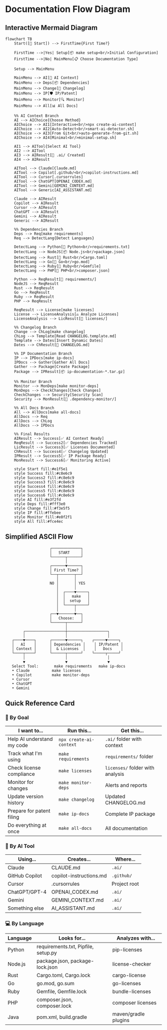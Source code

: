 # Documentation Flow Diagram

## Interactive Mermaid Diagram

```mermaid
flowchart TB
    Start([🚀 Start]) --> FirstTime{First Time?}
    
    FirstTime -->|Yes| Setup[📦 make setup<br/>Initial Configuration]
    FirstTime -->|No| MainMenu[📋 Choose Documentation Type]
    
    Setup --> MainMenu
    
    MainMenu --> AI[🤖 AI Context]
    MainMenu --> Deps[📦 Dependencies]
    MainMenu --> Change[📝 Changelog]
    MainMenu --> IP[🛡️ IP/Patent]
    MainMenu --> Monitor[🔍 Monitor]
    MainMenu --> All[📊 All Docs]
    
    %% AI Context Branch
    AI --> AIChoice{Choose Method}
    AIChoice --> AI1[Interactive<br/>npx create-ai-context]
    AIChoice --> AI2[Auto-Detect<br/>smart-ai-detector.sh]
    AIChoice --> AI3[From Git<br/>auto-generate-from-git.sh]
    AIChoice --> AI4[Minimal<br/>minimal-setup.sh]
    
    AI1 --> AITool{Select AI Tool}
    AI2 --> AITool
    AI3 --> AIResult[📁 .ai/ Created]
    AI4 --> AIResult
    
    AITool --> Claude[Claude.md]
    AITool --> Copilot[.github/<br/>copilot-instructions.md]
    AITool --> Cursor[.cursorrules]
    AITool --> ChatGPT[OPENAI_CODEX.md]
    AITool --> Gemini[GEMINI_CONTEXT.md]
    AITool --> Generic[AI_ASSISTANT.md]
    
    Claude --> AIResult
    Copilot --> AIResult
    Cursor --> AIResult
    ChatGPT --> AIResult
    Gemini --> AIResult
    Generic --> AIResult
    
    %% Dependencies Branch
    Deps --> Req[make requirements]
    Req --> DetectLang{Detect Languages}
    
    DetectLang --> Python[🐍 Python<br/>requirements.txt]
    DetectLang --> NodeJS[📦 Node.js<br/>package.json]
    DetectLang --> Rust[🦀 Rust<br/>Cargo.toml]
    DetectLang --> Go[🐹 Go<br/>go.mod]
    DetectLang --> Ruby[💎 Ruby<br/>Gemfile]
    DetectLang --> PHP[🐘 PHP<br/>composer.json]
    
    Python --> ReqResult[📁 requirements/]
    NodeJS --> ReqResult
    Rust --> ReqResult
    Go --> ReqResult
    Ruby --> ReqResult
    PHP --> ReqResult
    
    ReqResult --> License[make licenses]
    License --> LicenseAnalysis[⚖️ Analyze Licenses]
    LicenseAnalysis --> LicResult[📁 licenses/]
    
    %% Changelog Branch
    Change --> ChLog[make changelog]
    ChLog --> Template[Read CHANGELOG.template.md]
    Template --> Dates[Insert Dynamic Dates]
    Dates --> ChResult[📄 CHANGELOG.md]
    
    %% IP Documentation Branch
    IP --> IPDocs[make ip-docs]
    IPDocs --> Gather[Gather All Docs]
    Gather --> Package[Create Package]
    Package --> IPResult[📦 ip-documentation-*.tar.gz]
    
    %% Monitor Branch
    Monitor --> MonDeps[make monitor-deps]
    MonDeps --> CheckChanges[Check Changes]
    CheckChanges --> Security[Security Scan]
    Security --> MonResult[📁 .dependency-monitor/]
    
    %% All Docs Branch
    All --> AllDocs[make all-docs]
    AllDocs --> Req
    AllDocs --> ChLog
    AllDocs --> IPDocs
    
    %% Final Results
    AIResult --> Success[✅ AI Context Ready]
    ReqResult --> Success2[✅ Dependencies Tracked]
    LicResult --> Success3[✅ Licenses Documented]
    ChResult --> Success4[✅ Changelog Updated]
    IPResult --> Success5[✅ IP Package Ready]
    MonResult --> Success6[✅ Monitoring Active]
    
    style Start fill:#e1f5e1
    style Success fill:#c8e6c9
    style Success2 fill:#c8e6c9
    style Success3 fill:#c8e6c9
    style Success4 fill:#c8e6c9
    style Success5 fill:#c8e6c9
    style Success6 fill:#c8e6c9
    style AI fill:#e3f2fd
    style Deps fill:#fff3e0
    style Change fill:#f3e5f5
    style IP fill:#ffebee
    style Monitor fill:#e0f2f1
    style All fill:#fce4ec
```

## Simplified ASCII Flow

```
                    ┌─────────────┐
                    │   START     │
                    └──────┬──────┘
                           │
                    ┌──────▼──────┐
                    │ First Time? │
                    └──┬───────┬──┘
                       │       │
                    NO │       │ YES
                       │       │
                       │  ┌────▼─────┐
                       │  │   make   │
                       │  │  setup   │
                       │  └────┬─────┘
                       │       │
                    ┌──▼───────▼──┐
                    │   Choose:   │
                    └──────┬──────┘
                           │
        ┌──────────────────┼──────────────────┐
        │                  │                  │
   ┌────▼────┐      ┌──────▼──────┐    ┌─────▼─────┐
   │   AI    │      │ Dependencies │    │ IP/Patent │
   │ Context │      │  & Licenses  │    │   Docs    │
   └────┬────┘      └──────┬──────┘    └─────┬─────┘
        │                  │                  │
        ▼                  ▼                  ▼
   Select Tool:       make requirements   make ip-docs
   • Claude          make licenses
   • Copilot         make monitor-deps
   • Cursor
   • ChatGPT
   • Gemini
```

## Quick Reference Card

### 🎯 By Goal

| I want to... | Run this... | Get this... |
|--------------|-------------|-------------|
| Help AI understand my code | `npx create-ai-context` | `.ai/` folder with context |
| Track what I'm using | `make requirements` | `requirements/` folder |
| Check license compliance | `make licenses` | `licenses/` folder with analysis |
| Monitor for changes | `make monitor-deps` | Alerts and reports |
| Update version history | `make changelog` | Updated CHANGELOG.md |
| Prepare for patent filing | `make ip-docs` | Complete IP package |
| Do everything at once | `make all-docs` | All documentation |

### 🤖 By AI Tool

| Using... | Creates... | Where... |
|----------|------------|----------|
| Claude | CLAUDE.md | `.ai/` |
| GitHub Copilot | copilot-instructions.md | `.github/` |
| Cursor | .cursorrules | Project root |
| ChatGPT/GPT-4 | OPENAI_CODEX.md | `.ai/` |
| Gemini | GEMINI_CONTEXT.md | `.ai/` |
| Something else | AI_ASSISTANT.md | `.ai/` |

### 💻 By Language

| Language | Looks for... | Analyzes with... |
|----------|--------------|------------------|
| Python | requirements.txt, Pipfile, setup.py | pip-licenses |
| Node.js | package.json, package-lock.json | license-checker |
| Rust | Cargo.toml, Cargo.lock | cargo-license |
| Go | go.mod, go.sum | go-licenses |
| Ruby | Gemfile, Gemfile.lock | bundle-licenses |
| PHP | composer.json, composer.lock | composer licenses |
| Java | pom.xml, build.gradle | maven/gradle plugins |